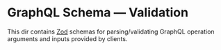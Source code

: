 # GraphQL Schema — Validation

This dir contains [Zod](https://zod.dev/) schemas for parsing/validating GraphQL operation arguments and inputs provided by clients.

